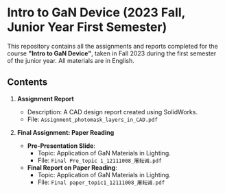# Intro to GaN Device (2023 Fall, Junior Year First Semester)

This repository contains all the assignments and reports completed for the course **"Intro to GaN Device"**, taken in Fall 2023 during the first semester of the junior year. All materials are in English.

## Contents

1. **Assignment Report**
   - Description: A CAD design report created using SolidWorks.
   - File: `Assignment_photomask_layers_in_CAD.pdf`

2. **Final Assignment: Paper Reading**
   - **Pre-Presentation Slide**: 
     - Topic: Application of GaN Materials in Lighting.
     - File: `Final Pre_topic 1_12111008_屠耘诚.pdf`
   - **Final Report on Paper Reading**:
     - Topic: Application of GaN Materials in Lighting.
     - File: `Final paper_topic1_12111008_屠耘诚.pdf`


